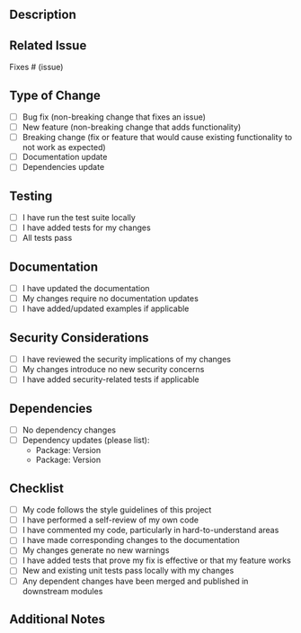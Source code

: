 ## Description
<!-- Provide a clear and concise description of the changes in this PR -->

## Related Issue
<!-- If this PR fixes or relates to an issue, reference it here -->
Fixes # (issue)

## Type of Change
<!-- Please check the boxes that apply -->
- [ ] Bug fix (non-breaking change that fixes an issue)
- [ ] New feature (non-breaking change that adds functionality)
- [ ] Breaking change (fix or feature that would cause existing functionality to not work as expected)
- [ ] Documentation update
- [ ] Dependencies update

## Testing
<!-- Please describe the tests that you ran to verify your changes -->
- [ ] I have run the test suite locally
- [ ] I have added tests for my changes
- [ ] All tests pass

## Documentation
<!-- Please check the boxes that apply -->
- [ ] I have updated the documentation
- [ ] My changes require no documentation updates
- [ ] I have added/updated examples if applicable

## Security Considerations
<!-- Please check the boxes that apply -->
- [ ] I have reviewed the security implications of my changes
- [ ] My changes introduce no new security concerns
- [ ] I have added security-related tests if applicable

## Dependencies
<!-- List any dependency changes or additions -->
- [ ] No dependency changes
- [ ] Dependency updates (please list):
  - Package: Version
  - Package: Version

## Checklist
- [ ] My code follows the style guidelines of this project
- [ ] I have performed a self-review of my own code
- [ ] I have commented my code, particularly in hard-to-understand areas
- [ ] I have made corresponding changes to the documentation
- [ ] My changes generate no new warnings
- [ ] I have added tests that prove my fix is effective or that my feature works
- [ ] New and existing unit tests pass locally with my changes
- [ ] Any dependent changes have been merged and published in downstream modules

## Additional Notes
<!-- Add any additional information that might be helpful for reviewers --> 